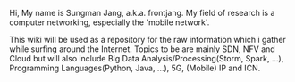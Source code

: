 Hi, My name is Sungman Jang, a.k.a. frontjang. 
My field of research is a computer networking, especially the 'mobile network'.

This wiki will be used as a repository for the raw information which i gather while surfing around the Internet. 
Topics to be are mainly SDN, NFV and Cloud but will also include Big Data Analysis/Processing(Storm, Spark, ...), Programming Languages(Python, Java, ...), 5G, (Mobile) IP and ICN.
